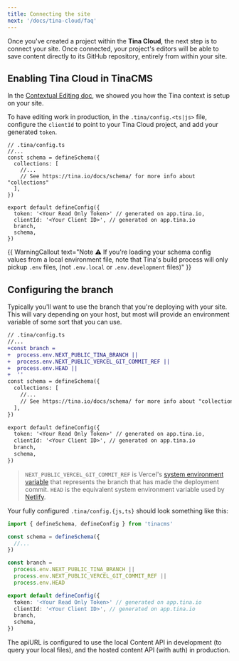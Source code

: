 ```yaml
---
title: Connecting the site
next: '/docs/tina-cloud/faq'
---
```


Once you've created a project within the **Tina Cloud**, the next step is to connect your site. Once connected, your project's editors will be able to save content directly to its GitHub repository, entirely from within your site.

## Enabling Tina Cloud in TinaCMS

In the [Contextual Editing doc](/docs/tinacms-context/), we showed you how the Tina context is setup on your site.

To have editing work in production, in the `.tina/config.<ts|js>` file, configure the `clientId` to point to your Tina Cloud project, and add your generated `token`.

```tsx
// .tina/config.ts
//...
const schema = defineSchema({
  collections: [
    //...
    // See https://tina.io/docs/schema/ for more info about "collections"
  ],
})

export default defineConfig({
  token: '<Your Read Only Token>' // generated on app.tina.io,
  clientId: '<Your Client ID>', // generated on app.tina.io
  branch,
  schema,
})
```

{{ WarningCallout text="Note ⚠️ If you're loading your schema config values from a local environment file, note that Tina's build process will only pickup `.env` files, (not `.env.local` or `.env.development` files)" }}

## Configuring the branch

Typically you'll want to use the branch that you're deploying with your site. This will vary depending on your host, but most will provide an environment variable of some sort that you can use.

```diff
// .tina/config.ts
//...
+const branch =
+  process.env.NEXT_PUBLIC_TINA_BRANCH ||
+  process.env.NEXT_PUBLIC_VERCEL_GIT_COMMIT_REF ||
+  process.env.HEAD ||
+  ''
const schema = defineSchema({
  collections: [
    //...
    // See https://tina.io/docs/schema/ for more info about "collections"
  ],
})

export default defineConfig({
  token: '<Your Read Only Token>' // generated on app.tina.io,
  clientId: '<Your Client ID>', // generated on app.tina.io
  branch,
  schema,
})
```

> `NEXT_PUBLIC_VERCEL_GIT_COMMIT_REF` is Vercel's [system environment variable](https://vercel.com/docs/concepts/projects/environment-variables#system-environment-variables) that represents the branch that has made the deployment commit.
> `HEAD` is the equivalent system environment variable used by [Netlify](https://docs.netlify.com/configure-builds/environment-variables/#git-metadata).

Your fully configured `.tina/config.{js,ts}` should look something like this:

```ts
import { defineSchema, defineConfig } from 'tinacms'

const schema = defineSchema({
  //...
})

const branch =
  process.env.NEXT_PUBLIC_TINA_BRANCH ||
  process.env.NEXT_PUBLIC_VERCEL_GIT_COMMIT_REF ||
  process.env.HEAD

export default defineConfig({
  token: '<Your Read Only Token>' // generated on app.tina.io
  clientId: '<Your Client ID>', // generated on app.tina.io
  branch,
  schema,
})
```

The apiURL is configured to use the local Content API in development (to query your local files), and the hosted content API (with auth) in production.
